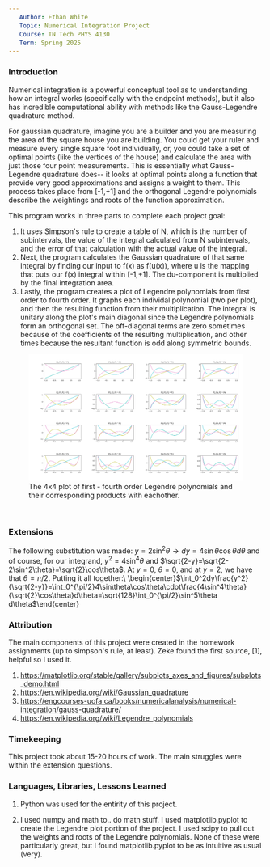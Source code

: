 ```yaml
---
   Author: Ethan White
   Topic: Numerical Integration Project
   Course: TN Tech PHYS 4130
   Term: Spring 2025 
---
```


### Introduction

Numerical integration is a powerful conceptual tool as to understanding how an integral works (specifically with the endpoint methods), but it also has incredible computational ability with methods like the Gauss-Legendre quadrature method. 

For gaussian quadrature, imagine you are a builder and you are measuring the area of the square house you are building. You could get your ruler and measure every single square foot individually, or, you could take a set of optimal points (like the vertices of the house) and calculate the area with just those four point measurements. This is essentially what Gauss-Legendre quadrature does-- it looks at optimal points along a function that provide very good approximations and assigns a weight to them. This process takes place from [-1,+1] and the orthogonal Legendre polynomials describe the weightings and roots of the function approximation.

This program works in three parts to complete each project goal:

1. It uses Simpson's rule to create a table of N, which is the number of subintervals, the value of the integral calculated from N subintervals, and the error of that calculation with the actual value of the integral. 
2. Next, the program calculates the Gaussian quadrature of that same integral by finding our input to f(x) as f(u(x)), where u is the mapping that puts our f(x) integral within [-1,+1]. The du-component is multiplied by the final integration area. 
3. Lastly, the program creates a plot of Legendre polynomials from first order to fourth order. It graphs each individal polynomial (two per plot), and then the resulting function from their multiplication. The integral is unitary along the plot's main diagonal since the Legendre polynomials form an orthogonal set. The off-diagonal terms are zero sometimes because of the coefficients of the resulting multiplication, and other times because the resultant function is odd along symmetric bounds.

<figure>
  <img src=Figure_1.png>
  <figcaption>The 4x4 plot of first - fourth order Legendre polynomials and their corresponding products with eachother. </figcaption>
</figure>
<p>&nbsp;</p> 

### Extensions

The following substitution was made:
$y = 2\sin^2\theta \rightarrow dy = 4\sin\theta\cos\theta d\theta$ and of course, for our integrand,
$y^2 = 4\sin^4\theta$ and $\sqrt{2-y}=\sqrt{2-2\sin^2\theta}=\sqrt{2}\cos\theta$. At $y = 0$, $\theta = 0$, and at $y = 2$, we have that $\theta = \pi/2$. Putting it all together:\\ 
\begin{center}$\int_0^2dy\frac{y^2}{\sqrt{2-y}}=\int_0^{\pi/2}4\sin\theta\cos\theta\cdot\frac{4\sin^4\theta}{\sqrt{2}\cos\theta}d\theta=\sqrt{128}\int_0^{\pi/2}\sin^5\theta d\theta$\end{center}

### Attribution

The main components of this project were created in the homework assignments (up to simpson's rule, at least). Zeke found the first source, [1], helpful so I used it.

1. https://matplotlib.org/stable/gallery/subplots_axes_and_figures/subplots_demo.html
2. https://en.wikipedia.org/wiki/Gaussian_quadrature
3. https://engcourses-uofa.ca/books/numericalanalysis/numerical-integration/gauss-quadrature/
4. https://en.wikipedia.org/wiki/Legendre_polynomials

### Timekeeping

This project took about 15-20 hours of work. The main struggles were within the extension questions.

### Languages, Libraries, Lessons Learned

1. Python was used for the entirity of this project. 

2. I used numpy and math to.. do math stuff. I used matplotlib.pyplot to create the Legendre plot portion of the project. I used scipy to pull out the weights and roots of the Legendre polynomials. None of these were particularly great, but I found matplotlib.pyplot to be as intuitive as usual (very).
